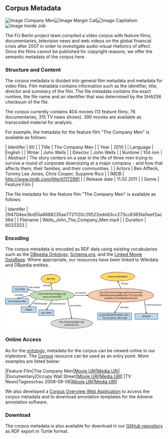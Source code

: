 ## Corpus Metadata

![Image Company Men](https://m.media-amazon.com/images/M/MV5BMTQxMTgyNDc5M15BMl5BanBnXkFtZTcwMzk4OTM5Mw@@._V1_UX182_CR0,0,182,268_AL_.jpg)![Image Margin Call](https://m.media-amazon.com/images/M/MV5BMjE5NzkyNDI2Nl5BMl5BanBnXkFtZTcwMTYzNDc2Ng@@._V1_UX182_CR0,0,182,268_AL_.jpg)![Image Capitalism](https://m.media-amazon.com/images/M/MV5BMTYyMTA2MTE4NF5BMl5BanBnXkFtZTcwNTgwMDE4Mg@@._V1_UX182_CR0,0,182,268_AL_.jpg)![Image Inside Job](https://m.media-amazon.com/images/M/MV5BMTQ3MjkyODA2Nl5BMl5BanBnXkFtZTcwNzQxMTU4Mw@@._V1_UX182_CR0,0,182,268_AL_.jpg)

The FU Berlin project team compiled a video corpus with feature films, documentaries, television news and web videos on the global financial crisis after 2007 in order to investigate audio-visual rhetorics of affect. Since the films cannot be published for copyright reasons, we offer the semantic metadata of the corpus here.

### Structure and Content

The corpus metadata is divided into general film metadata and metadata for video files. Film metadata contains information such as the identifier, title, director and summary of the film. The file metadata contains the exact runtime, the file name and an identifier that was determined by the SHA256 checksum of the file. 

The corpus currently contains 404 movies (13 feature films, 76 documentaries, 315 TV news shows). 390 movies are available as transcoded material for analysis.

For example, the metadata for the feature film "The Company Men" is available as follows:

| Identifer | 60 |
| Title | The Company Men |
| Year | 2010 |
| Language | English |
| Writer | John Wells |
| Director | John Wells |
| Runtime | 104 min |
| Abstract | The story centers on a year in the life of three men trying to survive a round of corporate downsizing at a major company - and how that affects them, their families, and their communities. |
| Actors | Ben Affleck, Tommy Lee Jones, Chris Cooper, Suzanne Rico |
| IMDB | http://www.imdb.com/title/tt1172991 |
| Release&nbsp;date | 11.02.2011 |
| Genre | Feature Film |

The file metadata for the feature film "The Company Men" is available as follows:

| Identifer | 294704ee3bd55a6888235ae7721120c29522eddd3cc273cc8365fa0eef2ac56d |
| Filename | Wells_John_The_Company_Men.mp4 |
| Duration | 6033323 |

### Encoding

The corpus metadata is encoded as RDF data using existing vocabularies such as the [DBpedia Ontology](https://wiki.dbpedia.org/services-resources/ontology), [Schema.org](https://schema.org/), and the [Linked Movie DataBase](http://linkedmdb.org/). Where appropriate, our resources have been linked to Wikidata and DBpedia entities.

[![Image RDF metadata](metadata_rdf.png "RDF corpus metadata")](metadata_rdf.png)

### Online Access

As for the [ontology](../ontology), metadata for the corpus can be viewed online in our triplestore. The [Corpus](http://ada.filmontology.org/resource/Corpus) resource can be used as an entry point. More examples are listed below:

|Feature Film|The Company Men|[Movie URI](http://ada.filmontology.org/resource/movie/60)|[Media URI](http://ada.filmontology.org/resource/media/294704ee3bd55a6888235ae7721120c29522eddd3cc273cc8365fa0eef2ac56d)|
|Documentary|Occupy Wall Street|[Movie URI](http://ada.filmontology.org/resource/movie/74)|[Media URI](http://ada.filmontology.org/resource/media/39953b6ccea8c49b0a119f1715aab20818e4564cc4b2c2e8567722c9f418f1b9)|
|TV News|Tagesschau 2008-09-08|[Movie URI](http://ada.filmontology.org/resource/movie/135)|[Media URI](http://ada.filmontology.org/resource/media/acf1fece68a0a33b2d5acc6a68c2affd4913296935bf37a21e0444aa386e2f7b)|

We also developed a [Corpus Overview Web Application](http://ada.filmontology.org/corpus/) to access the corpus metadata and to download annotation templates for the Advene annotation software.

### Download

The corpus metadata is also available for download in our [GitHub repository](https://github.com/ProjectAdA/public/tree/master/ontology) as RDF export in Turtle format.

